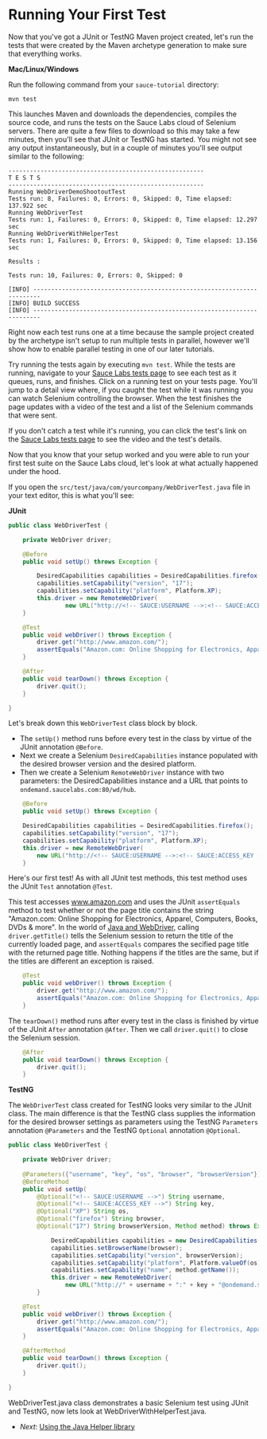 Running Your First Test
=====

Now that you've got a JUnit or TestNG Maven project created, let's run the tests that were created by the Maven 
archetype generation to make sure that everything works.

**Mac/Linux/Windows**

Run the following command from your `sauce-tutorial` directory:

    mvn test

This launches Maven and downloads the dependencies, compiles the source code, and runs the tests on the Sauce Labs 
cloud of Selenium servers. There are quite a few files to download so this may take a few minutes, then you'll see 
that JUnit or TestNG has started. You might not see any 
output instantaneously, but in a couple of minutes you'll see output similar to the following:
    
    -------------------------------------------------------
    T E S T S
    -------------------------------------------------------
    Running WebDriverDemoShootoutTest
    Tests run: 8, Failures: 0, Errors: 0, Skipped: 0, Time elapsed: 137.922 sec
    Running WebDriverTest
    Tests run: 1, Failures: 0, Errors: 0, Skipped: 0, Time elapsed: 12.297 sec
    Running WebDriverWithHelperTest
    Tests run: 1, Failures: 0, Errors: 0, Skipped: 0, Time elapsed: 13.156 sec
    
    Results :
    
    Tests run: 10, Failures: 0, Errors: 0, Skipped: 0
    
    [INFO] ------------------------------------------------------------------------
    [INFO] BUILD SUCCESS
    [INFO] ------------------------------------------------------------------------

Right now each test runs one at a time because the sample project created by the archetype isn't setup to run multiple 
tests in parallel, however we'll show how to enable parallel testing in one of our later tutorials. 

Try running the tests again by executing `mvn test`. While the tests are running, navigate to your 
[Sauce Labs tests page](https://saucelabs.com/tests) 
to see each test as it queues, runs, and finishes. Click on a running test on your tests page. You'll jump to a detail 
view where, if you caught the test while it was running you can watch Selenium controlling the browser. When the test 
finishes the page updates with a video of the test and a list of the Selenium commands that were sent.

If you don't catch a test while it's running, you can click the test's link on the 
[Sauce Labs tests page](https://saucelabs.com/tests) to see the video and the test's details.

Now that you know that your setup worked and you were able to run your first
test suite on the Sauce Labs cloud, let's look at what actually happened under the hood. 

If you open the `src/test/java/com/yourcompany/WebDriverTest.java` file in your text editor, this is what you'll see:

<!-- SAUCE:LOGIN -->

**JUnit**

```java
public class WebDriverTest {

    private WebDriver driver;

    @Before
    public void setUp() throws Exception {

        DesiredCapabilities capabilities = DesiredCapabilities.firefox();
        capabilities.setCapability("version", "17");
        capabilities.setCapability("platform", Platform.XP);
        this.driver = new RemoteWebDriver(
                new URL("http://<!-- SAUCE:USERNAME -->:<!-- SAUCE:ACCESS_KEY -->@ondemand.saucelabs.com:80/wd/hub"), capabilities);
    }

    @Test
    public void webDriver() throws Exception {
        driver.get("http://www.amazon.com/");
        assertEquals("Amazon.com: Online Shopping for Electronics, Apparel, Computers, Books, DVDs & more", driver.getTitle());
    }

    @After
    public void tearDown() throws Exception {
        driver.quit();
    }

}
```

Let's break down this `WebDriverTest` class block by block. 
* The `setUp()` method runs before every test in the class by virtue of the JUnit annotation `@Before`. 
* Next we create a Selenium `DesiredCapabilities` instance populated with the desired browser version 
and the desired platform.
* Then we create a Selenium `RemoteWebDriver` instance with two parameters: the DesiredCapabilities 
instance and a URL that points to `ondemand.saucelabs.com:80/wd/hub`.

```java
    @Before
    public void setUp() throws Exception {

    DesiredCapabilities capabilities = DesiredCapabilities.firefox();
    capabilities.setCapability("version", "17");
    capabilities.setCapability("platform", Platform.XP);
    this.driver = new RemoteWebDriver(
        new URL("http://<!-- SAUCE:USERNAME -->:<!-- SAUCE:ACCESS_KEY -->@ondemand.saucelabs.com:80/wd/hub"), capabilities);
    }
```

Here's our first test! As with all JUnit test methods, this test method uses the JUnit `Test` annotation `@Test`. 

This test accesses www.amazon.com and uses the JUnit `assertEquals` method to test whether or not the page title 
contains the string "Amazon.com: Online Shopping for Electronics, Apparel, Computers, Books, DVDs & more". 
In the world of [Java and WebDriver](http://selenium.googlecode.com/svn/trunk/docs/api/java/org/openqa/selenium/WebDriver.html#getTitle()), 
calling `driver.getTitle()` tells the Selenium session to return the title of the currently loaded page, and 
`assertEquals` compares the secified page title with the returned page title. Nothing happens if the titles are 
the same, but if the titles are different an exception is raised.


```java
	@Test
	public void webDriver() throws Exception {
	    driver.get("http://www.amazon.com/");
	    assertEquals("Amazon.com: Online Shopping for Electronics, Apparel, Computers, Books, DVDs & more", driver.getTitle());
	}
```

The `tearDown()` method runs after every test in the class is finished by virtue of the JUnit `After` 
annotation `@After`. Then we call `driver.quit()` to close the Selenium session.

```java
	@After
	public void tearDown() throws Exception {
	    driver.quit();
	}
```


**TestNG**

The `WebDriverTest` class created for TestNG looks very similar to the JUnit class. The main difference is that the 
TestNG class supplies the information for the desired browser settings as parameters using the TestNG
`Parameters` annotation `@Parameters` and the TestNG `Optional` annotation `@Optional`.

```java
public class WebDriverTest {

    private WebDriver driver;
	 
    @Parameters({"username", "key", "os", "browser", "browserVersion"})
    @BeforeMethod
    public void setUp(
        @Optional("<!-- SAUCE:USERNAME -->") String username,
        @Optional("<!-- SAUCE:ACCESS_KEY -->") String key,
        @Optional("XP") String os,
        @Optional("firefox") String browser,
        @Optional("17") String browserVersion, Method method) throws Exception {

            DesiredCapabilities capabilities = new DesiredCapabilities();
            capabilities.setBrowserName(browser);
            capabilities.setCapability("version", browserVersion);
            capabilities.setCapability("platform", Platform.valueOf(os));
            capabilities.setCapability("name", method.getName());
            this.driver = new RemoteWebDriver(
                new URL("http://" + username + ":" + key + "@ondemand.saucelabs.com:80/wd/hub"), capabilities);
        }

    @Test
    public void webDriver() throws Exception {
        driver.get("http://www.amazon.com/");
        assertEquals("Amazon.com: Online Shopping for Electronics, Apparel, Computers, Books, DVDs & more", driver.getTitle());
    }

    @AfterMethod
    public void tearDown() throws Exception {
        driver.quit();
    }

}
```

WebDriverTest.java class demonstrates a basic Selenium test using JUnit and TestNG, now lets look at 
WebDriverWithHelperTest.java.

* _Next_: [Using the Java Helper library](##04-Java-Helper.md##)

